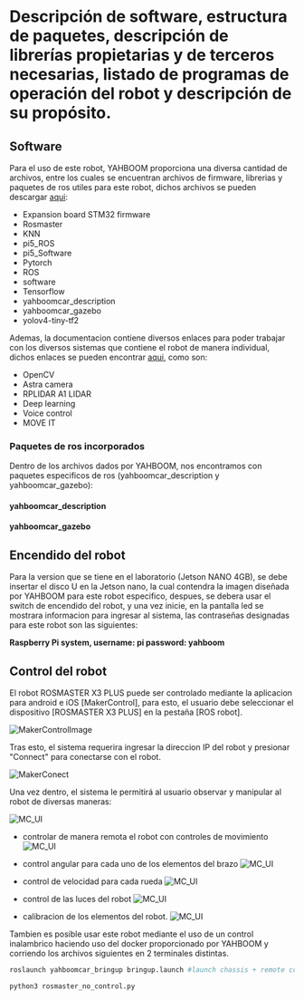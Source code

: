 # Descripción de software, estructura de paquetes, descripción de librerías propietarias y de terceros necesarias, listado de  programas de operación del robot y descripción de su propósito.

## Software

Para el uso de este robot, YAHBOOM proporciona una diversa cantidad de archivos, entre los cuales se encuentran archivos de firmware, librerias y paquetes de ros utiles para este robot, dichos archivos se pueden descargar [aqui](https://drive.google.com/drive/folders/1AsJbuwh2-tXw-CKYXkfO5Y2W7DFcXO5a):

- Expansion board STM32 firmware
- Rosmaster
- KNN
- pi5_ROS
- pi5_Software
- Pytorch
- ROS
- software
- Tensorflow
- yahboomcar_description
- yahboomcar_gazebo
- yolov4-tiny-tf2

Ademas, la documentacion contiene diversos enlaces para poder trabajar con los diversos sistemas que contiene el robot de manera individual, dichos enlaces se pueden encontrar [aqui](http://www.yahboom.net/study/ROSMASTER-X3-PLUS), como son:

- OpenCV
- Astra camera
- RPLIDAR A1 LIDAR
- Deep learning
- Voice control
- MOVE IT

### Paquetes de ros incorporados

Dentro de los archivos dados por YAHBOOM, nos encontramos con 
 paquetes especificos de ros (yahboomcar_description y yahboomcar_gazebo):

#### yahboomcar_description

#### yahboomcar_gazebo


## Encendido del robot

Para la version que se tiene en el laboratorio (Jetson NANO 4GB), se debe insertar el disco U en la Jetson nano, la cual contendra la imagen diseñada por YAHBOOM para este robot especifico, despues, se debera usar el switch de encendido del robot, y una vez inicie, en la pantalla led se mostrara informacion para ingresar al sistema, las contraseñas designadas para este robot son las siguientes:

**Raspberry Pi system, username: pi   password: yahboom**

## Control del robot

El robot ROSMASTER X3 PLUS puede ser controlado mediante la aplicacion para android e iOS [MakerControl], para esto, el usuario debe seleccionar el dispositivo [ROSMASTER X3 PLUS] en la pestaña [ROS robot].

![MakerControlImage](./Images/Softw_App.png)

Tras esto, el sistema requerira ingresar la direccion IP del robot y presionar "Connect" para conectarse con el robot.

![MakerConect](./Images/Softw_ip.png)

Una vez dentro, el sistema le permitirá al usuario observar y manipular al robot de diversas maneras: 

![MC_UI](./Images/Softw_FullApp.png)

- controlar de manera remota el robot con controles de movimiento
![MC_UI](./Images/Softw_Remote_Ctrl.png)

- control angular para cada uno de los elementos del brazo
![MC_UI](./Images/Softw_brazo_ui.png)

- control de velocidad para cada rueda
![MC_UI](./Images/Softw_Ruedas_ui.png)

- control de las luces del robot
![MC_UI](./Images/Softw_luces_ui.png)

- calibracion de los elementos del robot.
![MC_UI](./Images/Softw_calibration_ui.png)

Tambien es posible usar este robot mediante el uso de un control inalambrico haciendo uso del docker proporcionado por YAHBOOM y corriendo los archivos siguientes en 2 terminales distintas.

``` bash
roslaunch yahboomcar_bringup bringup.launch #launch chassis + remote control 
```
``` bash
python3 rosmaster_no_control.py 
```

